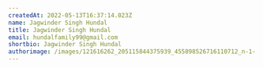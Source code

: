 ```yaml
---
createdAt: 2022-05-13T16:37:14.023Z
name: Jagwinder Singh Hundal
title: Jagwinder Singh Hundal
email: hundalfamily99@gmail.com
shortbio: Jagwinder Singh Hundal
authorimage: /images/121616262_205115844375939_455898526716110712_n-1-.jpg
---
```

